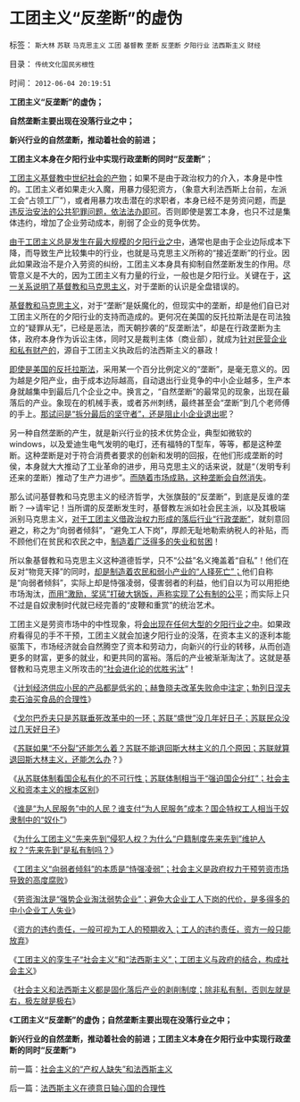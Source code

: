 # 工团主义“反垄断”的虚伪

标签： `斯大林` `苏联` `马克思主义` `工团` `基督教` `垄断` `反垄断` `夕阳行业` `法西斯主义` `财经` 

目录： `传统文化国民劣根性`

时间： `2012-06-04 20:19:51`

**工团主义“反垄断”的虚伪；**

**自然垄断主要出现在没落行业之中；**

**新兴行业的自然垄断，推动着社会的前进；**

**工团主义本身在夕阳行业中实现行政垄断的同时“反垄断”**；

[工团主义基督教中世纪社会的产物](../../../2012/6/2/高三老师的自杀看工团主义的高度腐败.md)；如果不是由于政治权力的介入，本身是中性的。工团主义者如果走火入魔，用暴力侵犯资方，（象意大利法西斯上台前，左派工会“占领工厂”），或者用暴力攻击潜在的求职者，本身已经不是劳资问题，而[是违反治安法的公共犯罪问题，依法法办即可](../../../2011/7/10/工团主义造就行政垄断寡头.md)。否则即使是罢工本身，也只不过是集体违约，增加了企业劳动成本，削弱了企业的竞争优势。

[由于工团主义总是发生在最大规模的夕阳行业之中](../../../2012/6/2/工团主义混淆了工会，私有制企业和中世纪行会.md)，通常也是由于企业边际成本下降，而导致生产比较集中的行业，也就是马克思主义所称的“接近垄断”的行业。因此如果政治不是介入劳资的纠纷，工团主义本身具有抑制自然垄断发生的作用。尽管意义是不大的，因为工团主义有力量的行业，一般也是夕阳行业。关键在于，[这一关系说明了基督教和马克思主义](../../../2010/12/20/基督教和马克思主义的社会行为如出一辙.md)，对于垄断的认识是全盘错误的。

[基督教和马克思主义](../../../2010/12/20/“开明专制”不可能长期稳定.md)，对于“垄断”是妖魔化的，但现实中的垄断，却是他们自已对工团主义所在的夕阳行业的支持而造成的。更何况在美国的反托拉斯法是在司法独立的“疑罪从无”，已经是恶法，而天朝抄袭的“反垄断法”，却是在行政垄断为主体，政府本身作为诉讼主体，同时又是裁判主体（商业部），就成为[针对民营企业和私有财产的](../../../2009/2/8/人权经济学：《反垄断法》和《神圣垄断法》.md)，源自于工团主义执政后的法西斯主义的暴政！

[即使是美国的反托拉斯法](../../../2011/7/4/反托拉斯法是恶法＝（工会托拉斯Vs企业托拉斯）.md)，采用某一个百分比例定义的“垄断”，是毫无意义的。因为越是夕阳产业，由于成本边际越高，自动退出行业竞争的中小企业越多，生产本身就越集中到最后几个企业之中。换言之，“自然垄断”的最常见的现象，出现在最落后的产业。象现在的机械手表，或者苏州刺绣，最终甚至会“垄断”到几个老师傅的手上。[那试问是“拆分最后的坚守者”，还是阻止小企业退出呢](../../../2010/11/3/“反垄断情结”与社会主义思路的深远渊源.md)？

另一种自然垄断的产生，就是新兴行业的技术优势企业，典型如微软的windows，以及爱迪生电气发明的电灯，还有福特的T型车，等等，都是这种垄断。这种垄断是对于符合消费者要求的创新和发明的回报，在他们形成垄断的时侯，本身就大大推动了工业革命的进步，用马克思主义的话来说，就是“（发明专利还来的垄断）推动了生产力进步”。[而随着市场成熟，这种垄断会自然消失](../../../2010/11/4/市场的垄断基础将自然消失，反垄断的恶劣后果.md)。

那么试问基督教和马克思主义的经济哲学，大张旗鼓的“反垄断”，到底是反谁的垄断？——>请牢记！当所谓的反垄断发生时，基督教左派如社会民主派，以及其极端派别马克思主义，[对于工团主义借政治权力形成的落后行业“行政垄断”](../../../2011/12/21/美国英国和东方的工会现象与垄断和《反垄断法》.md)，就刻意回避之，称之为“向弱者倾斜”，“避免工人下岗”，厚颜无耻地勒索纳税人的补贴，而不顾他们在贫民和农民之中，[制造着广泛得多的失业和贫困](../../../2012/6/2/高三老师的自杀看工团主义的高度腐败.md)！

所以象基督教和马克思主义这种道德哲学，只不“公益”名义掩盖着“自私”！他们在反对“物竞天择”的同时，[却是制造着农民和弱小产业的“人择死亡”；](http://darthvad.blog.sohu.com/132380995.html)他们自称是“向弱者倾斜”，实际上却是恃强凌弱，侵害弱者的利益，他们自以为可以用拒绝市场淘汰，[而用“激励，奖惩”打破大锅饭，声称实现了公有制的公平](../../../2012/5/31/计划经济从来不是大锅饭.md)；而实际上只不过是自奴隶制时代就已经完善的“皮鞭和重赏”的统治艺术。

工团主义是劳资市场中的中性现象，将[会出现在任何大型的夕阳行业之中](../../../2011/12/13/工会活动集中在夕阳行业,“向弱者倾斜”将导致社会停滞.md)。如果政府看得见的手不干预，工团主义就会加速夕阳行业的没落，在资本主义的逐利本能驱策下，市场经济就会自然腾空了资本和劳动力，向新兴的行业的转移，从而创造更多的财富，更多的就业，和更共同的富裕。落后的产业被渐渐淘汰了。这就是基督教和马克思主义所攻击的[“社会进化论的优胜劣汰](../../../2010/2/2/炮轰进化论.md)”！

《[计划经济供应小民的产品都是低劣的；赫鲁晓夫改革失败命中注定；勃列日涅夫卖石油买食品的合理性](../../../2012/6/1/赫鲁晓夫改革失败命中注定，勃列日涅夫的合理性.md)》

《[戈尔巴乔夫只是苏联垂死改革中的一环；苏联“盛世”没几年好日子；苏联民众没过几天好日子](../../../2012/6/1/戈尔巴乔夫只是苏联垂死改革中的一环.md)》

《[苏联如果“不分裂”还能怎么着？苏联不能退回斯大林主义的几个原因；苏联就算退回斯大林主义，还能怎么办](../../../2012/6/1/苏联如果“不分裂”还能怎么着？.md)？》

《[从苏联体制看国企私有化的不可行性；苏联体制相当于“强迫国企分红”；社会主义和资本主义的根本区别](../../../2012/6/2/国企私有化和国企分红的不可行性.md)》

《[谁是“为人民服务”中的人民？谁支付“为人民服务”成本？国企特权工人相当于奴隶制中的“奴仆”](../../../2012/6/2/国企的产权人缺失，苏联的“主权所有人”缺失.md)》

《[为什么工团主义“先来先到”侵犯人权？为什么“户籍制度先来先到”维护人权？“先来先到”是私有制吗？](../../../2012/6/2/工团主义混淆了工会，私有制企业和中世纪行会.md)》

《[工团主义“向弱者倾斜”的本质是“恃强凌弱”；社会主义是政府权力干预劳资市场导致的高度腐败](../../../2012/6/2/高三老师的自杀看工团主义的高度腐败.md)》

《[劳资淘汰是“强势企业淘汰弱势企业”；避免大企业工人下岗的代价，是多得多的中小企业工人失业](../../../2012/6/3/工团主义是垄断企业对中小企业的“阶级斗争”.md)》

《[资方的违约责任，一般可视为工人的预期收入；工人的违约责任，资方一般只能放弃](../../../2012/6/3/资本家是劳资博弈中的弱势群体.md)》

《[工团主义的孪生子“社会主义”和“法西斯主义”；工团主义与政府的结合，构成社会主义](../../../2012/6/3/工团主义的孪生子“社会主义”和“法西斯主义”.md)》

《[社会主义和法西斯主义都是固化落后产业的剥削制度；除非私有制，否则左就是右，极左就是极右](../../../2012/6/3/社会主义的“产权人缺失”和法西斯主义.md)》

《**工团主义“反垄断”的虚伪；自然垄断主要出现在没落行业之中；**

**新兴行业的自然垄断，推动着社会的前进；工团主义本身在夕阳行业中实现行政垄断的同时“反垄断”**》



前一篇：[社会主义的“产权人缺失”和法西斯主义](../../../2012/6/3/社会主义的“产权人缺失”和法西斯主义.md)

后一篇：[法西斯主义在德意日轴心国的合理性](../../../2012/6/4/法西斯主义在德意日轴心国的合理性.md)